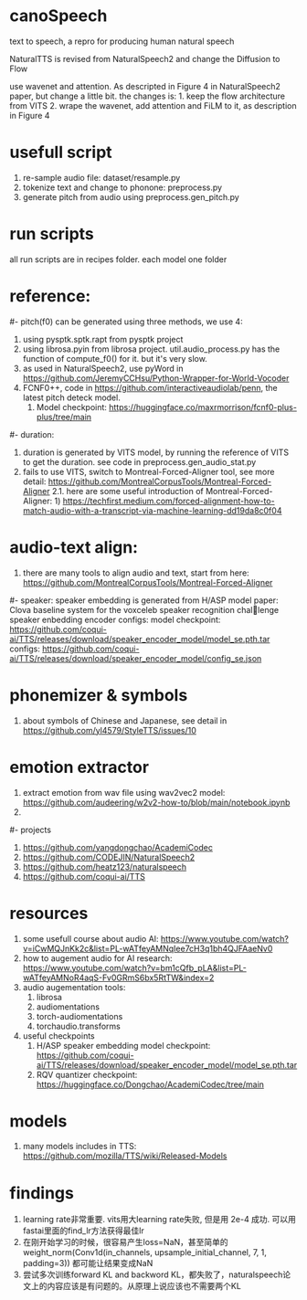 # canoSpeech
text to speech, a repro for producing human natural speech

NaturalTTS is revised from NaturalSpeech2 and change the Diffusion to Flow

use wavenet and attention. As descripted in Figure 4 in NaturalSpeech2 paper, but change a little bit. 
    the changes is: 
        1. keep the flow architecture from VITS
        2. wrape the wavenet, add attention and FiLM to it, as description in Figure 4

# usefull script
1. re-sample audio file: dataset/resample.py
2. tokenize text and change to phonone: preprocess.py
3. generate pitch from audio using preprocess.gen_pitch.py

# run scripts
all run scripts are in recipes folder. each model one folder

# reference:
#- pitch(f0)
can be generated using three methods, we use 4:
1. using pysptk.sptk.rapt from pysptk project
2. using librosa.pyin from librosa project. util.audio_process.py has the function of compute_f0() for it. but it's very slow.
3. as used in NaturalSpeech2, use pyWord in https://github.com/JeremyCCHsu/Python-Wrapper-for-World-Vocoder 
4. FCNF0++, code in https://github.com/interactiveaudiolab/penn, the latest pitch deteck model. 
   1. Model checkpoint: https://huggingface.co/maxrmorrison/fcnf0-plus-plus/tree/main 

#- duration:
1. duration is generated by VITS model, by running the reference of VITS to get the duration. see code in preprocess.gen_audio_stat.py
2. fails to use VITS, switch to Montreal-Forced-Aligner tool, see more detail: https://github.com/MontrealCorpusTools/Montreal-Forced-Aligner
    2.1. here are some useful introduction of Montreal-Forced-Aligner:
        1) https://techfirst.medium.com/forced-alignment-how-to-match-audio-with-a-transcript-via-machine-learning-dd19da8c0f04

# audio-text align:
1. there are many tools to align audio and text, start from here: https://github.com/MontrealCorpusTools/Montreal-Forced-Aligner 

#- speaker:
speaker embedding is generated from  H/ASP model
paper:  Clova baseline system for the voxceleb speaker recognition challenge
speaker enbedding encoder configs:
    model checkpoint: https://github.com/coqui-ai/TTS/releases/download/speaker_encoder_model/model_se.pth.tar
    configs: https://github.com/coqui-ai/TTS/releases/download/speaker_encoder_model/config_se.json 

# phonemizer & symbols
1. about symbols of Chinese and Japanese, see detail in https://github.com/yl4579/StyleTTS/issues/10 

# emotion extractor
1. extract emotion from wav file using wav2vec2 model:  https://github.com/audeering/w2v2-how-to/blob/main/notebook.ipynb
2. 


#- projects
1. https://github.com/yangdongchao/AcademiCodec 
2. https://github.com/CODEJIN/NaturalSpeech2 
3. https://github.com/heatz123/naturalspeech 
4. https://github.com/coqui-ai/TTS  

# resources
1. some usefull course about audio AI: https://www.youtube.com/watch?v=iCwMQJnKk2c&list=PL-wATfeyAMNqIee7cH3q1bh4QJFAaeNv0 
2. how to augement audio for AI research: https://www.youtube.com/watch?v=bm1cQfb_pLA&list=PL-wATfeyAMNoR4aqS-Fv0GRmS6bx5RtTW&index=2 
3. audio augementation tools:
   1. librosa
   2. audiomentations
   3. torch-audiomentations
   4. torchaudio.transforms
4. useful checkpoints
   1. H/ASP speaker embedding model checkpoint: https://github.com/coqui-ai/TTS/releases/download/speaker_encoder_model/model_se.pth.tar
   2. RQV quantizer checkpoint: https://huggingface.co/Dongchao/AcademiCodec/tree/main

# models
1. many models includes in TTS:  https://github.com/mozilla/TTS/wiki/Released-Models 

# findings
1. learning rate非常重要. vits用大learning rate失败, 但是用 2e-4 成功. 可以用fastai里面的find_lr方法获得最佳lr
2. 在刚开始学习的时候，很容易产生loss=NaN，甚至简单的weight_norm(Conv1d(in_channels, upsample_initial_channel, 7, 1, padding=3)) 都可能让结果变成NaN
3. 尝试多次训练forward KL and backword KL，都失败了，naturalspeech论文上的内容应该是有问题的。从原理上说应该也不需要两个KL


